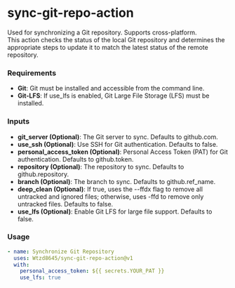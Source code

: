 # sync-git-repo-action
Used for synchronizing a Git repository. Supports cross-platform.  
This action checks the status of the local Git repository and determines the appropriate steps to update it to match the latest status of the remote repository.

### Requirements
- **Git**: Git must be installed and accessible from the command line.
- **Git-LFS**: If use_lfs is enabled, Git Large File Storage (LFS) must be installed.

### Inputs
- **git_server (Optional)**: The Git server to sync. Defaults to github.com.
- **use_ssh (Optional)**: Use SSH for Git authentication. Defaults to false.
- **personal_access_token (Optional)**: Personal Access Token (PAT) for Git authentication. Defaults to github.token.
- **repository (Optional)**: The repository to sync. Defaults to github.repository.
- **branch (Optional)**: The branch to sync. Defaults to github.ref_name.
- **deep_clean (Optional)**: If true, uses the --ffdx flag to remove all untracked and ignored files; otherwise, uses -ffd to remove only untracked files. Defaults to false.
- **use_lfs (Optional)**: Enable Git LFS for large file support. Defaults to false.

### Usage
```yaml
- name: Synchronize Git Repository
  uses: Wtzd8645/sync-git-repo-action@v1
  with:
    personal_access_token: ${{ secrets.YOUR_PAT }}
    use_lfs: true
```